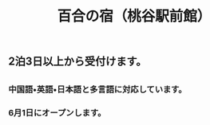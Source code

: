 
<body>
    <header>
        <h1>百合の宿（桃谷駅前館）</h1>
    </header>
<h2>2泊3日以上から受付けます。<h2>
<h3>中国語•英語•日本語と多言語に対応しています。<h3>
6月1日にオープンします。
